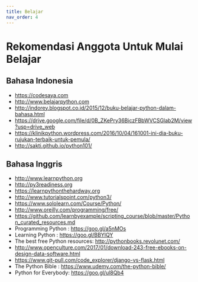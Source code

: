 ```yaml
---
title: Belajar
nav_order: 4
---
```


# Rekomendasi Anggota Untuk Mulai Belajar

## Bahasa Indonesia
* https://codesaya.com
* http://www.belajarpython.com
* http://indorey.blogspot.co.id/2015/12/buku-belajar-python-dalam-bahasa.html
* https://drive.google.com/file/d/0B_ZKePry36BiczFBbWVCSGlab2M/view?usp=drive_web
* https://klinikpython.wordpress.com/2016/10/04/161001-ini-dia-buku-rujukan-terbaik-untuk-pemula/
* http://sakti.github.io/python101/

## Bahasa Inggris
* http://www.learnpython.org
* http://py3readiness.org
* https://learnpythonthehardway.org
* http://www.tutorialspoint.com/python3/
* https://www.sololearn.com/Course/Python/
* http://www.oreilly.com/programming/free/
* https://github.com/learnbyexample/scripting_course/blob/master/Python_curated_resources.md
* Programming Python : https://goo.gl/a5nMOs
* Learning Python : https://goo.gl/BBYlQY
* The best free Python resources: http://pythonbooks.revolunet.com/
* http://www.openculture.com/2017/01/download-243-free-ebooks-on-design-data-software.html
* https://www.git-pull.com/code_explorer/django-vs-flask.html
* The Python Bible : https://www.udemy.com/the-python-bible/
* Python for Everybody: https://goo.gl/ul8Qb4
